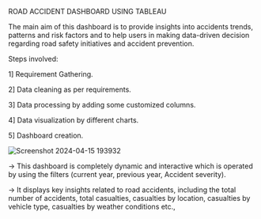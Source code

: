  ROAD ACCIDENT DASHBOARD USING TABLEAU
 
The main aim of this dashboard is to provide insights into accidents trends, patterns and risk factors and to help users in making data-driven decision regarding road safety initiatives and accident prevention.

Steps involved:

1] Requirement Gathering.

2] Data cleaning as per requirements.

3] Data processing by adding some customized columns.

4] Data visualization by different charts.

5] Dashboard creation.


![Screenshot 2024-04-15 193932](https://github.com/omk717/Road-accident-dashboard/assets/91830654/3eae7407-03f8-46d2-9488-ac0abd49db5a)

-> This dashboard is completely dynamic and interactive which is operated by using the filters (current year, previous year, Accident severity).

-> It displays key insights related to road accidents, including the total number of accidents, total casualties, casualties by location, casualties by vehicle type, casualties by weather conditions etc.,
